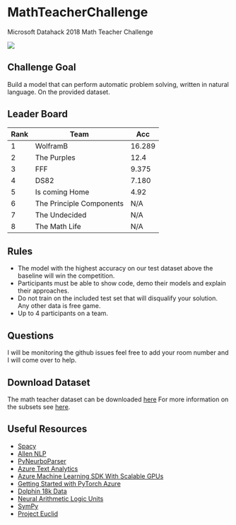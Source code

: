 # MathTeacherChallenge
Microsoft Datahack 2018 Math Teacher Challenge

![](https://images.pexels.com/photos/163032/office-pen-calculator-computation-163032.jpeg?auto=compress&cs=tinysrgb&dpr=2&h=750&w=1260)

## Challenge Goal 

Build a model that can perform automatic problem solving, written in natural language. On the provided dataset.

## Leader Board

|  Rank  | Team | Acc   |
|---     |    --|---    |
|1       | WolframB   | 16.289  |
|2  |   The Purples | 12.4   |
|3   |FFF   |9.375   |
|4   |DS82  |7.180   |
|5   |Is coming Home   |4.92   |
|6   |The Principle Components   |N/A   |
|7   |The Undecided   |N/A   |
|8   |The Math Life   |N/A   |

## Rules

- The model with the highest accuracy on our test dataset above the baseline will win the competition.  
- Participants must be able to show code, demo their models and explain their approaches.
- Do not train on the included test set that will disqualify your solution. Any other data is free game.
- Up to 4 participants on a team.

## Questions 

I will be monitoring the github issues feel free to add your room number and I will come over to help.

## Download Dataset

The math teacher dataset can be downloaded [here](https://www.microsoft.com/en-us/research/wp-content/uploads/2016/02//dolphin-number_word_std.zip) For more information on the subsets see [here](https://www.microsoft.com/en-us/research/wp-content/uploads/2016/02//dolphin-sigmadolphin.datasets.pdf).


## Useful Resources

- [Spacy](https://spacy.io/)
- [Allen NLP](https://allennlp.org/)
- [PyNeurboParser](https://github.com/aribornstein/pyNeurboParser)
- [Azure Text Analytics](https://azure.microsoft.com/en-us/services/cognitive-services/text-analytics/)
- [Azure Machine Learning SDK With Scalable GPUs](https://azure.microsoft.com/en-us/blog/what-s-new-in-azure-machine-learning-service/?utm_source=abornst&utm_medium=github&utm_campaign=link&WT.mc_id=link-github-abornst)
- [Getting Started with PyTorch Azure](https://docs.microsoft.com/en-us/learn/modules/interactive-deep-learning/index)
- [Dolphin 18k Data](https://www.microsoft.com/en-us/research/wp-content/uploads/2015/08/dolphin18k-v1.1.zip)
- [Neural Arithmetic Logic Units](https://github.com/kevinzakka/NALU-pytorch)
- [SymPy](https://www.sympy.org/en/index.html)
- [Project Euclid](https://allenai.org/euclid/)
